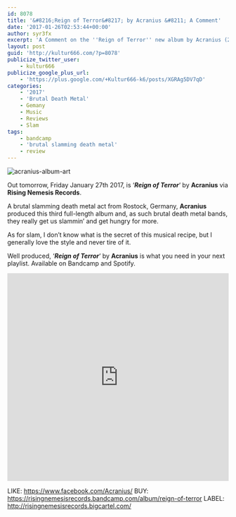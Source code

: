```yaml
---
id: 8078
title: '&#8216;Reign of Terror&#8217; by Acranius &#8211; A Comment'
date: '2017-01-26T02:53:44+00:00'
author: syr3fx
excerpt: 'A Comment on the ''Reign of Terror'' new album by Acranius (2017).'
layout: post
guid: 'http://kultur666.com/?p=8078'
publicize_twitter_user:
    - kultur666
publicize_google_plus_url:
    - 'https://plus.google.com/+Kultur666-k6/posts/XGRAg5DV7qD'
categories:
    - '2017'
    - 'Brutal Death Metal'
    - Gemany
    - Music
    - Reviews
    - Slam
tags:
    - bandcamp
    - 'brutal slamming death metal'
    - review
---
```


![acranius-album-art](http://localhost:8080/wp-content/uploads/2017/01/acranius-album-art.jpg?w=680)

Out tomorrow, Friday January 27th 2017, is ‘***Reign of Terror***‘ by **Acranius** via **Rising Nemesis Records**.

A brutal slamming death metal act from Rostock, Germany, **Acranius** produced this third full-length album and, as such brutal death metal bands, they really get us slammin’ and get hungry for more.

As for slam, I don’t know what is the secret of this musical recipe, but I generally love the style and never tire of it.

Well produced, ‘***Reign of Terror***‘ by **Acranius** is what you need in your next playlist. Available on Bandcamp and Spotify.

<iframe style="border: 0; width: 100%; height: 472px;" src="https://bandcamp.com/EmbeddedPlayer/album=708468055/size=large/bgcol=333333/linkcol=e99708/tracklist=false/transparent=true/" seamless></iframe>

LIKE: <https://www.facebook.com/Acranius/>
BUY: <https://risingnemesisrecords.bandcamp.com/album/reign-of-terror>
LABEL: <http://risingnemesisrecords.bigcartel.com/>